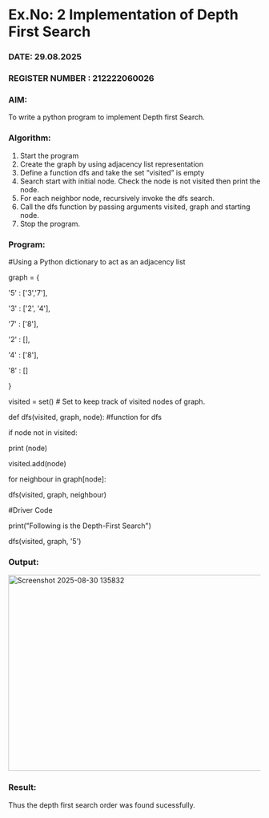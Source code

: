 # Ex.No: 2  Implementation of Depth First Search
### DATE: 29.08.2025                                                                          
### REGISTER NUMBER : 212222060026
### AIM: 
To write a python program to implement Depth first Search. 
### Algorithm:
1. Start the program
2. Create the graph by using adjacency list representation
3. Define a function dfs and take the set “visited” is empty 
4. Search start with initial node. Check the node is not visited then print the node.
5. For each neighbor node, recursively invoke the dfs search.
6. Call the dfs function by passing arguments visited, graph and starting node.
7. Stop the program.
### Program:

#Using a Python dictionary to act as an adjacency list

graph = {

'5' : ['3','7'],

'3' : ['2', '4'],

'7' : ['8'],

'2' : [],

'4' : ['8'],

'8' : []

}

visited = set() # Set to keep track of visited nodes of graph.

def dfs(visited, graph, node): #function for dfs

if node not in visited:

print (node)

visited.add(node)

for neighbour in graph[node]:

dfs(visited, graph, neighbour)

#Driver Code

print("Following is the Depth-First Search")

dfs(visited, graph, '5')











### Output:

<img width="918" height="391" alt="Screenshot 2025-08-30 135832" src="https://github.com/user-attachments/assets/521fe531-7a7f-44ca-8fc6-96d9df1db19c" />



### Result:
Thus the depth first search order was found sucessfully.
